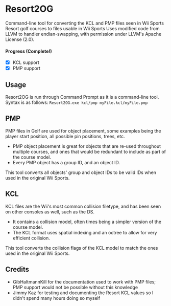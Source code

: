 # Resort2OG
Command-line tool for converting the KCL and PMP files seen in Wii Sports Resort golf courses to files usable in Wii Sports 
Uses modified code from LLVM to handler endian-swapping, with permission under LLVM's Apache License (2.0).
  
#### Progress (Complete!)  
  
- [X] KCL support  
- [X] PMP support  
    
## Usage
Resort2OG is run through Command Prompt as it is a command-line tool.  
Syntax is as follows: `Resort2OG.exe kcl/pmp myFile.kcl/myFile.pmp`  
  
## PMP
PMP files in Golf are used for object placement, some examples being the player start position, all possible pin positions, trees, etc. 
- PMP object placement is great for objects that are re-used throughout multiple courses, and ones that would be redundant to include as part of the course model. 
- Every PMP object has a group ID, and an object ID.   

This tool converts all objects' group and object IDs to be valid IDs when used in the original Wii Sports.
  
## KCL
KCL files are the Wii's most common collision filetype, and has been seen on other consoles as well, such as the DS.  
- It contains a collision model, often times being a simpler version of the course model.  
- The KCL format uses spatial indexing and an octree to allow for very efficient collision.  

This tool converts the collision flags of the KCL model to match the ones used in the original Wii Sports.  
  
## Credits
- GibHaltmannKill for the documentation used to work with PMP files; PMP support would not be possible without this knowledge
- Jimmy Kaz for testing and documenting the Resort KCL values so I didn't spend many hours doing so myself
